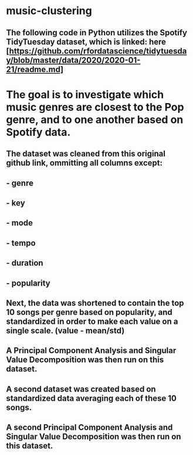 # music-clustering

## The following code in Python utilizes the Spotify TidyTuesday dataset, which is linked: here [https://github.com/rfordatascience/tidytuesday/blob/master/data/2020/2020-01-21/readme.md]

# The goal is to investigate which music genres are closest to the Pop genre, and to one another based on Spotify data. 



## The dataset was cleaned from this original github link, ommitting all columns except:
## - genre
## - key
## - mode
## - tempo
## - duration
## - popularity

## Next, the data was shortened to contain the top 10 songs per genre based on popularity, and standardized in order to make each value on a single scale. (value - mean/std)
## A Principal Component Analysis and Singular Value Decomposition was then run on this dataset.

## A second dataset was created based on standardized data averaging each of these 10 songs.
## A second Principal Component Analysis and Singular Value Decomposition was then run on this dataset.

